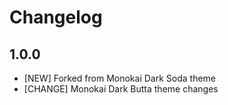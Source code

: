 Changelog
=========

1.0.0
-----

- [NEW] Forked from Monokai Dark Soda theme
- [CHANGE] Monokai Dark Butta theme changes
